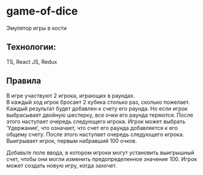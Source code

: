 # game-of-dice
Эмулятор игры в кости

## Технологии:
TS, React JS, Redux

## Правила
В игре участвуют 2 игрока, играющих в раундах.  
В каждый ход игрок бросает 2 кубика столько раз, сколько пожелает.
Каждый результат будет добавлен к счету его раунда.
Но если игрок выбрасывает двойную шестерку, все очки его раунда теряются.
После этого наступает очередь следующего игрока.
Игрок может выбрать ‘Удержание’, что означает, что счет его раунда добавляется к его общему счету. После этого наступает очередь следующего игрока.
Выигрывает игрок, первым набравший 100 очков.

Добавьте поле ввода, в котором игроки могут установить выигрышный счет, чтобы
они могли изменить предопределенное значение 100.
Игрок может создать новую игру, когда захочет.
